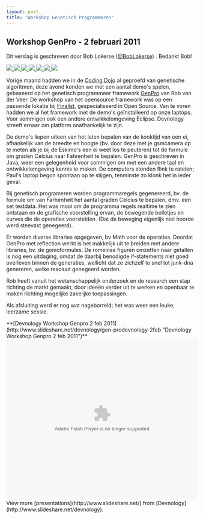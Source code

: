```yaml
---
layout: post
title: "Workshop Genetisch Programmeren"
---
```


## Workshop GenPro - 2 februari 2011

Dit verslag is geschreven door Bob Lokerse.([@BobLokerse](http://twitter.com/boblokerse)) . Bedankt Bob!

[ ![](http://farm6.static.flickr.com/5140/5413179181_aeecc3565e_s.jpg) ![](http://farm6.static.flickr.com/5294/5413789474_ba04820df8_s.jpg) ![](http://farm6.static.flickr.com/5133/5413179115_4acbe1b3d6_s.jpg) ![](http://farm6.static.flickr.com/5058/5413178451_f96b3a2003_s.jpg) ![](http://farm6.static.flickr.com/5137/5413179333_14aa58127e_s.jpg) ![](http://farm5.static.flickr.com/4147/5413789936_6772c9e132_s.jpg) ![](http://farm5.static.flickr.com/4103/5413180073_fdce49d8cb_s.jpg) ](http://www.flickr.com/photos/devnology/sets/72157625843510259/)

Vorige maand hadden we in de [Coding Dojo](http://devnology.nl/en/blog/7-verslagen/148-verslag-coding-dojo-tsp) al geproefd van genetische algoritmen, deze avond konden we met een aantal demo's spelen, gebaseerd op het genetisch programmeer framework [GenPro](http://code.google.com/p/genpro/) van Rob van der Veer. De workshop van het opensource framework was op een passende lokatie bij [Finalist](http://www.finalist.nl/), gespecialiseerd in Open Source.
Van te voren hadden we al het framework met de demo's ge&iuml;nstalleerd op onze laptops. Voor sommigen ook een andere ontwikkelomgeving Eclipse. Devnology streeft ernaar om platform onafhankelijk te zijn.

De demo's liepen uiteen van het laten bepalen van de kooktijd van een ei, afhankelijk van de breedte en hoogte (bv. door deze met je gsmcamera op te meten als je bij de Eskimo's een ei weet los te peuteren) tot de formule om graden Celcius naar Fahrenheit te bepalen. GenPro is geschreven in Java, weer een gelegenheid voor sommigen om met een andere taal en ontwikkelomgeving kennis te maken. De computers stonden flink te ratelen; Paul's laptop begon spontaan op te stijgen, tenminste zo klonk het in ieder geval.

Bij genetisch programeren worden programmaregels gegenereerd, bv. de formule om van Farhenheit het aantal graden Celcius te bepalen, dmv. een set testdata.
Het was mooi om de programma regels realtime te zien ontstaan en de grafische voorstelling ervan, de bewegende bolletjes en curves die de operaties voorstelden. (Dat de beweging eigenlijk niet hoorde werd steevast genegeerd).

Er worden diverse libraries opgegeven, bv Math voor de operaties. Doordat GenPro met reflection werkt is het makkelijk uit te breiden met andere libraries, bv. de gonioformules.
De romeinse figuren omzetten naar getallen is nog een uitdaging, omdat de daarbij benodigde if-statements niet goed overleven binnen de generaties, wellicht dat ze zichzelf te snel tot junk-dna genereren, welke resoluut genegeerd worden.

Rob heeft vanuit het wetenschappelijk onderzoek en de research een stap richting de markt gemaakt, door idee&euml;n verder uit te werken en openbaar te maken richting mogelijke zakelijke toepassingen.

Als afsluiting werd er nog wat nageborreld; het was weer een leuke, leerzame sessie.

<div>**[Devnology Workshop Genpro 2 feb 2011](http://www.slideshare.net/devnology/gen-prodevnology-2feb "Devnology Workshop Genpro 2 feb 2011")**<object width="510" height="426"><param name="movie" value="http://static.slidesharecdn.com/swf/ssplayer2.swf?doc=genprodevnology2feb-110203032140-phpapp02&amp;stripped_title=gen-prodevnology-2feb&amp;userName=devnology" /><param name="allowFullScreen" value="true" /><param name="allowScriptAccess" value="always" /><embed name="__sse6796197" src="http://static.slidesharecdn.com/swf/ssplayer2.swf?doc=genprodevnology2feb-110203032140-phpapp02&amp;stripped_title=gen-prodevnology-2feb&amp;userName=devnology" mce_src="http://static.slidesharecdn.com/swf/ssplayer2.swf?doc=genprodevnology2feb-110203032140-phpapp02&amp;stripped_title=gen-prodevnology-2feb&amp;userName=devnology" type="application/x-shockwave-flash" allowscriptaccess="always" allowfullscreen="allowfullscreen" width="510" height="426" /></object>
<div>View more [presentations](http://www.slideshare.net/) from [Devnology](http://www.slideshare.net/devnology).</div>
</div>
